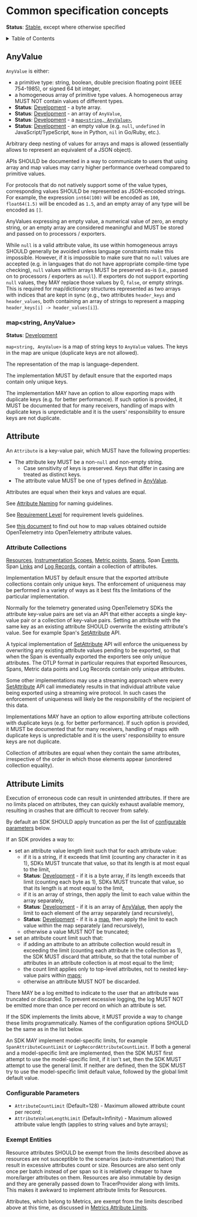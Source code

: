 <!--- Hugo front matter used to generate the website version of this page:
linkTitle: Common concepts
aliases: [/docs/reference/specification/common/common]
path_base_for_github_subdir:
  from: tmp/otel/specification/common/_index.md
  to: common/README.md
--->

# Common specification concepts

**Status**: [Stable](../document-status.md), except where otherwise specified

<details>
<summary>Table of Contents</summary>

<!-- toc -->

- [AnyValue](#anyvalue)
  * [map](#mapstring-anyvalue)
- [Attribute](#attribute)
  * [Attribute Collections](#attribute-collections)
- [Attribute Limits](#attribute-limits)
  * [Configurable Parameters](#configurable-parameters)
  * [Exempt Entities](#exempt-entities)

<!-- tocstop -->

</details>

## AnyValue

`AnyValue` is either:

- a primitive type: string, boolean, double precision floating point
  (IEEE 754-1985), or signed 64 bit integer,
- a homogeneous array of primitive type values. A homogeneous array MUST NOT
  contain values of different types.
- **Status**: [Development](../document-status.md) - a byte array.
- **Status**: [Development](../document-status.md) - an array of `AnyValue`,
- **Status**: [Development](../document-status.md) - a [`map<string, AnyValue>`](#mapstring-anyvalue),
- **Status**: [Development](../document-status.md) - an empty value (e.g. `null`, `undefined` in JavaScript/TypeScript,
  `None` in Python, `nil` in Go/Ruby, etc.).

Arbitrary deep nesting of values for arrays and maps is allowed (essentially
allows to represent an equivalent of a JSON object).

APIs SHOULD be documented in a way to communicate to users that using array and
map values may carry higher performance overhead compared to primitive values.

For protocols that do not natively support some of the value types, corresponding values
SHOULD be represented as JSON-encoded strings. For example, the expression
`int64(100)` will be encoded as `100`, `float64(1.5)` will be encoded as `1.5`,
and an empty array of any type will be encoded as `[]`.

AnyValues expressing an empty value, a numerical value of zero, an empty string,
or an empty array are considered meaningful and MUST be stored and passed on to
processors / exporters.

While `null` is a valid attribute value, its use within homogeneous arrays
SHOULD generally be avoided unless language constraints make this impossible.
However, if it is impossible to make sure that no `null` values are accepted
(e.g. in languages that do not have appropriate compile-time type checking),
`null` values within arrays MUST be preserved as-is (i.e., passed on to
processors / exporters as `null`). If exporters do not support exporting `null`
values, they MAY replace those values by 0, `false`, or empty strings.
This is required for map/dictionary structures represented as two arrays with
indices that are kept in sync (e.g., two attributes `header_keys` and `header_values`,
both containing an array of strings to represent a mapping
`header_keys[i] -> header_values[i]`).

### map<string, AnyValue>

**Status**: [Development](../document-status.md)

`map<string, AnyValue>` is a map of string keys to `AnyValue` values.
The keys in the map are unique (duplicate keys are not allowed).

The representation of the map is language-dependent.

The implementation MUST by default ensure that the exported maps contain only unique keys.

The implementation MAY have an option to allow exporting maps with duplicate keys
(e.g. for better performance).
If such option is provided, it MUST be documented that for many receivers,
handling of maps with duplicate keys is unpredictable and it is the users'
responsibility to ensure keys are not duplicate.

## Attribute

<a id="attributes"></a>

An `Attribute` is a key-value pair, which MUST have the following properties:

- The attribute key MUST be a non-`null` and non-empty string.
  - Case sensitivity of keys is preserved. Keys that differ in casing are treated as distinct keys.
- The attribute value MUST be one of types defined in [AnyValue](#anyvalue).

Attributes are equal when their keys and values are equal.

See [Attribute Naming](https://github.com/open-telemetry/semantic-conventions/blob/main/docs/general/naming.md#attributes) for naming guidelines.

See [Requirement Level](https://github.com/open-telemetry/semantic-conventions/blob/main/docs/general/attribute-requirement-level.md) for requirement levels guidelines.

See [this document](attribute-type-mapping.md) to find out how to map values obtained
outside OpenTelemetry into OpenTelemetry attribute values.

### Attribute Collections

[Resources](../resource/sdk.md),
[Instrumentation Scopes](instrumentation-scope.md),
[Metric points](../metrics/data-model.md#metric-points),
[Spans](../trace/api.md#set-attributes), Span
[Events](../trace/api.md#add-events), Span
[Links](../trace/api.md#link) and
[Log Records](../logs/data-model.md),
contain a collection of attributes.

Implementation MUST by default ensure that the exported attribute collections
contain only unique keys. The enforcement of uniqueness may be performed
in a variety of ways as it best fits the limitations of the particular
implementation.

Normally for the telemetry generated using OpenTelemetry SDKs the attribute
key-value pairs are set via an API that either accepts a single key-value pair
or a collection of key-value pairs. Setting an attribute with the same key as an
existing attribute SHOULD overwrite the existing attribute's value. See for
example Span's [SetAttribute](../trace/api.md#set-attributes) API.

A typical implementation of [SetAttribute](../trace/api.md#set-attributes) API
will enforce the uniqueness by overwriting any existing attribute values pending
to be exported, so that when the Span is eventually exported the exporters see
only unique attributes. The OTLP format in particular requires that exported
Resources, Spans, Metric data points and Log Records contain only unique
attributes.

Some other implementations may use a streaming approach where every
[SetAttribute](../trace/api.md#set-attributes) API call immediately results in
that individual attribute value being exported using a streaming wire protocol.
In such cases the enforcement of uniqueness will likely be the responsibility of
the recipient of this data.

Implementations MAY have an option to allow exporting attribute collections
with duplicate keys (e.g. for better performance).
If such option is provided, it MUST be documented that for many receivers,
handling of maps with duplicate keys is unpredictable and it is the users'
responsibility to ensure keys are not duplicate.

Collection of attributes are equal when they contain the same attributes,
irrespective of the order in which those elements appear
(unordered collection equality).

## Attribute Limits

Execution of erroneous code can result in unintended attributes. If there are no
limits placed on attributes, they can quickly exhaust available memory, resulting
in crashes that are difficult to recover from safely.

By default an SDK SHOULD apply truncation as per the list of
[configurable parameters](#configurable-parameters) below.

If an SDK provides a way to:

- set an attribute value length limit such that for each
  attribute value:
  - if it is a string, if it exceeds that limit (counting any character in it as
    1), SDKs MUST truncate that value, so that its length is at most equal
    to the limit,
  - **Status**: [Development](../document-status.md) - if it is a byte array,
    if its length exceeds that limit (counting each byte as 1),
    SDKs MUST truncate that value, so that its length is at most equal to the limit,
  - if it is an array of strings, then apply the limit to
    each value within the array separately,
  - **Status**: [Development](../document-status.md) - if it is an array of [AnyValue](#anyvalue),
    then apply the limit to each element of the array separately (and recursively),
  - **Status**: [Development](../document-status.md) - if it is a [map](#mapstring-anyvalue),
    then apply the limit to each value within the map separately (and recursively),
  - otherwise a value MUST NOT be truncated;
- set an attribute count limit such that:
  - if adding an attribute to an attribute collection would result
    in exceeding the limit (counting each attribute in the collection as 1),
    the SDK MUST discard that attribute, so that the total number of attributes in
    an attribute collection is at most equal to the limit;
  - the count limit applies only to top-level attributes, not to nested key-value
    pairs within [maps](#mapstring-anyvalue);
  - otherwise an attribute MUST NOT be discarded.

There MAY be a log emitted to indicate to the user that an attribute was
truncated or discarded. To prevent excessive logging, the log MUST NOT be
emitted more than once per record on which an attribute is set.

If the SDK implements the limits above, it MUST provide a way to change these
limits programmatically. Names of the configuration options SHOULD be the same as
in the list below.

An SDK MAY implement model-specific limits, for example
`SpanAttributeCountLimit` or `LogRecordAttributeCountLimit`. If both a general
and a model-specific limit are implemented, then the SDK MUST first attempt to
use the model-specific limit, if it isn't set, then the SDK MUST attempt to use
the general limit. If neither are defined, then the SDK MUST try to use the
model-specific limit default value, followed by the global limit default value.

### Configurable Parameters

* `AttributeCountLimit` (Default=128) - Maximum allowed attribute count per record;
* `AttributeValueLengthLimit` (Default=Infinity) - Maximum allowed attribute value length (applies to string values and byte arrays);

### Exempt Entities

Resource attributes SHOULD be exempt from the limits described above as resources
are not susceptible to the scenarios (auto-instrumentation) that result in
excessive attributes count or size. Resources are also sent only once per batch
instead of per span so it is relatively cheaper to have more/larger attributes
on them. Resources are also immutable by design and they are generally passed
down to TracerProvider along with limits. This makes it awkward to implement
attribute limits for Resources.

Attributes, which belong to Metrics, are exempt from the limits described above
at this time, as discussed in
[Metrics Attribute Limits](../metrics/sdk.md#attribute-limits).
